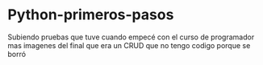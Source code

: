 # Python-primeros-pasos
Subiendo pruebas que tuve cuando empecé con el curso de programador mas imagenes del final que era un CRUD que no tengo codigo porque se borró 
